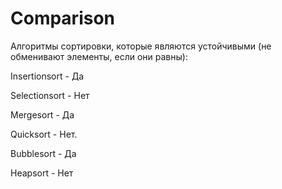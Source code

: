 # Comparison


Алгоритмы сортировки, которые являются устойчивыми (не обменивают элементы, если они равны):


Insertionsort - Да

Selectionsort - Нет

Mergesort - Да

Quicksort - Нет. 

Bubblesort - Да

Heapsort - Нет